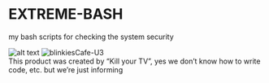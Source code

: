 # EXTREME-BASH
my bash scripts for checking the system security

![alt text](https://www.text-image.com/convert/temp/1732743159-91.191.186.184.png)
![blinkiesCafe-U3](https://github.com/user-attachments/assets/bde4a5c4-998f-4fbc-95ce-f936b89ecc17)
 <br />This product was created by “Kill your TV”, yes we don’t know how to write code, etc. but we’re just informing 

